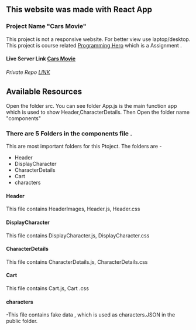 ## This website was made with React App
### Project Name "Cars Movie"
This project is not a responsive website. For better view use laptop/desktop. This project is course related [Programming Hero](https://web.programming-hero.com/) which is a Assignment .

#### Live Server Link [Cars Movie](https://cars-movie-sakibrokoni.netlify.app/)
###### Private Repo [LINK](https://github.com/ProgrammingHeroWC4/the-superhero-direction-sakibrokoni)

## Available Resources
Open the folder src. You can see 
folder App.js is the main function app which is used to show Header,CharacterDetails.
Then Open the folder name "components"
### There are 5 Folders in the components file .
This are most important folders for this Ptoject. The folders are -
- Header
- DisplayCharacter
- CharacterDetails
- Cart
- characters

#### Header
This file contains HeaderImages, Header.js, Header.css
#### DisplayCharacter
This file contains  DisplayCharacter.js, DisplayCharacter.css
#### CharacterDetails
This file contains  CharacterDetails.js, CharacterDetails.css
#### Cart 
This file contains  Cart.js, Cart .css
#### characters
-This file contains fake data , which is used as characters.JSON in the public folder. 


